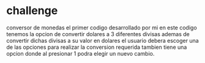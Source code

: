 # challenge
conversor de monedas
el primer codigo desarrollado por mi 
en este codigo tenemos la opcion de convertir dolares a 3 diferentes divisas
ademas de convertir dichas divisas a su valor en dolares
el usuario debera escoger una de las opciones para realizar la conversion requerida
tambien tiene una opcion donde al presionar 1 podra elegir un nuevo cambio.

